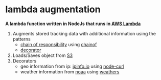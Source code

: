 lambda augmentation
========

__A lambda function written in NodeJs that runs in [AWS Lambda](http://aws.amazon.com/lambda/)__

1. Augments stored tracking data with additional information using the patterns
   * [chain of responsibility](http://en.wikipedia.org/wiki/Chain-of-responsibility_pattern) using [chainof](https://www.npmjs.com/package/chainof)
   * [decorator](http://en.wikipedia.org/wiki/Decorator_pattern)
2. Loads/Saves object from [S3](http://aws.amazon.com/s3/)
3. Decorators
   * geo information from ip: [ipinfo.io](http://ipinfo.io/) using [node-curl](https://www.npmjs.com/package/node-curl)
   * weather information from [noaa](http://www.noaa.gov/wx.html) using [weathers](https://www.npmjs.com/package/weathers)

